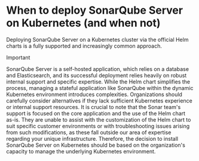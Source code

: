 # When to deploy SonarQube Server on Kubernetes (and when not)

Deploying SonarQube Server on a Kubernetes cluster via the official Helm charts is a fully supported and increasingly common approach.

> [!IMPORTANT]
> SonarQube Server is a self-hosted application, which relies on a database and Elasticsearch, and its successful deployment relies heavily on robust internal support and specific expertise. While the Helm chart simplifies the process, managing a stateful application like SonarQube within the dynamic Kubernetes environment introduces complexities. Organizations should carefully consider alternatives if they lack sufficient Kubernetes experience or internal support resources. It is crucial to note that the Sonar team's support is focused on the core application and the use of the Helm chart as-is. They are unable to assist with the customization of the Helm chart to suit specific customer environments or with troubleshooting issues arising from such modifications, as these fall outside our area of expertise regarding your unique infrastructure. Therefore, the decision to install SonarQube Server on  Kubernetes should be based on the organization's capacity to manage the underlying Kubernetes environment.
